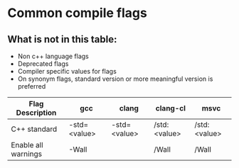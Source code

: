 # Common compile flags

## What is not in this table:

- Non c++ language flags
- Deprecated flags
- Compiler specific values for flags
- On synonym flags, standard version or more meaningful version is preferred

| Flag Description    | gcc            | clang          | clang-cl              | msvc           |
| ------------------- | -------------- | -------------- | --------------------- | -------------- |
| C++ standard        | -std=\<value\> | -std=\<value\> | /std:<value>\<value\> | /std:\<value\> |
| Enable all warnings | -Wall          |                | /Wall                 | /Wall          |
